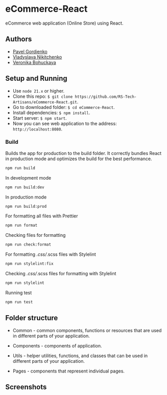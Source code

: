 # eCommerce-React

eCommerce web application (Online Store) using React.

## Authors

- [Pavel Gordienko](https://github.com/guz86)
- [Vladyslava Nikitchenko](https://github.com/vlaru)
- [Veronika Bohuckaya](https://github.com/ranika23)

## Setup and Running

- Use `node 21.x` or higher.
- Clone this repo: `$ git clone https://github.com/RS-Tech-Artisans/eCommerce-React.git`.
- Go to downloaded folder: `$ cd eCommerce-React`.
- Install dependencies: `$ npm install`.
- Start server: `$ npm start`.
- Now you can see web application to the address: `http://localhost:8080`.

### Build

Builds the app for production to the build folder. It correctly bundles React in production mode and optimizes the build for the best performance.

```bash
npm run build
```

In development mode

```bash
npm run build:dev
```

In production mode

```bash
npm run build:prod
```

For formatting all files with Prettier

```bash
npm run format
```

Checking files for formatting

```bash
npm run check:format
```

For formatting _.css/_.scss files with Stylelint

```bash
npm run stylelint:fix
```

Checking _.css/_.scss files for formatting with Stylelint

```bash
npm run stylelint
```

Running test

```bash
npm run test
```

## Folder structure

- Common - common components, functions or resources that are used in different parts of your application.

- Components - components of application.

- Utils - helper utilities, functions, and classes that can be used in different parts of your application.

- Pages - components that represent individual pages.

## Screenshots
